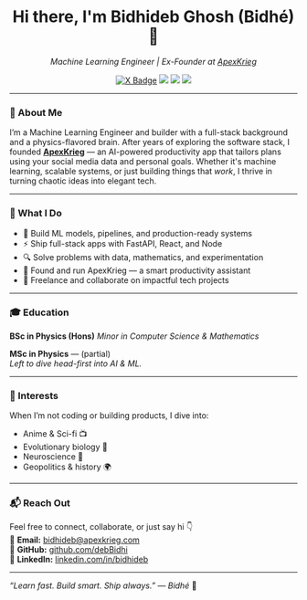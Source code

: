<h1 align="center">Hi there, I'm Bidhideb Ghosh (Bidhé) 👋</h1>

<p align="center">
  <i>Machine Learning Engineer | Ex-Founder at <a href="https://apexkrieg.fly.dev/">ApexKrieg</a> </i>
</p>

<p align="center">
  <a href="https://x.com/bidhe_kun"><img src="https://img.shields.io/badge/X-%231DA1F2.svg?&style=flat&logo=x&logoColor=white" alt="X Badge" /></a>
  <a href="https://www.linkedin.com/in/bidhideb/"><img src="https://img.shields.io/badge/LinkedIn-%230077B5.svg?&style=flat&logo=linkedin&logoColor=white" /></a>
  <a href="https://github.com/debBidhi"><img src="https://img.shields.io/github/followers/debBidhi?label=GitHub&style=social" /></a>
  <a href="mailto:bidhideb@apexkrieg.com"><img src="https://img.shields.io/badge/Email-bidhideb@apexkrieg.com-blue.svg" /></a>
</p>

---

### 🧠 About Me

I’m a Machine Learning Engineer and builder with a full-stack background and a physics-flavored brain. After years of exploring the software stack, I founded **[ApexKrieg](https://apexkrieg.com)** — an AI-powered productivity app that tailors plans using your social media data and personal goals. Whether it's machine learning, scalable systems, or just building things that *work*, I thrive in turning chaotic ideas into elegant tech.

---

### 🚀 What I Do

- 🧠 Build ML models, pipelines, and production-ready systems  
- ⚡️ Ship full-stack apps with FastAPI, React, and Node  
- 🔍 Solve problems with data, mathematics, and experimentation  
- 🧪 Found and run ApexKrieg — a smart productivity assistant  
- 🤝 Freelance and collaborate on impactful tech projects

---

### 🎓 Education

**BSc in Physics (Hons)** 
*Minor in Computer Science & Mathematics*

**MSc in Physics** — (partial)  
*Left to dive head-first into AI & ML.*

---

### 🌱 Interests

When I’m not coding or building products, I dive into:
- Anime & Sci-fi 📺  
- Evolutionary biology 🧬  
- Neuroscience 🧠  
- Geopolitics & history 🌍  

---

### 📬 Reach Out

Feel free to connect, collaborate, or just say hi 👇  
📧 **Email:** bidhideb@apexkrieg.com  
🐙 **GitHub:** [github.com/debBidhi](https://github.com/debBidhi)  
🔗 **LinkedIn:** [linkedin.com/in/bidhideb](https://www.linkedin.com/in/bidhideb/)

---

_“Learn fast. Build smart. Ship always.” — Bidhé_ 🚀
